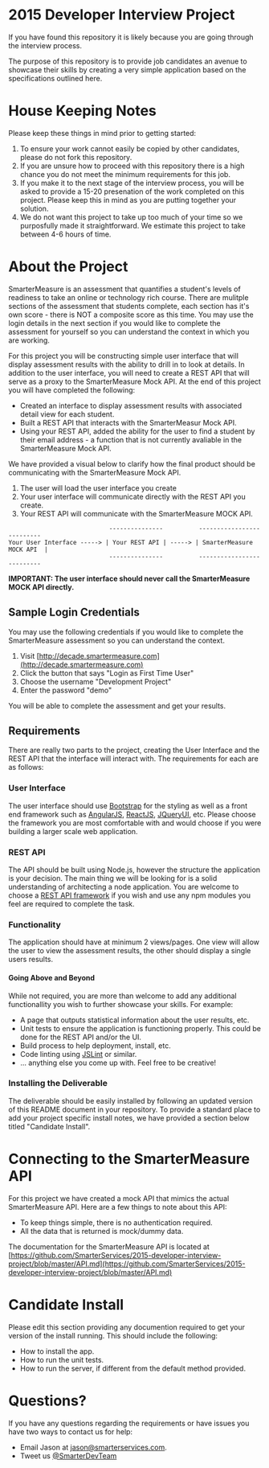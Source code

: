 # 2015 Developer Interview Project 

If you have found this repository it is likely because you are going through the interview process.  

The purpose of this repository is to provide job candidates an avenue to showcase their skills by creating a very simple application based on the specifications outlined here.  

# House Keeping Notes
Please keep these things in mind prior to getting started:

1. To ensure your work cannot easily be copied by other candidates, please do not fork this repository.
2. If you are unsure how to proceed with this repository there is a high chance you do not meet the minimum requirements for this job.  
3. If you make it to the next stage of the interview process, you will be asked to provide a 15-20 presenation of the work completed on this project.  Please keep this in mind as you are putting together your solution.
4. We do not want this project to take up too much of your time so we purposfully made it straightforward.  We estimate this project to take between 4-6 hours of time.

# About the Project

SmarterMeasure is an assessment that quantifies a student's levels of readiness to take an online or technology rich course.  There are mulitple sections of the assessment that students complete, each section has it's own score - there is NOT a composite score as this time.  You may use the login details in the next section if you would like to complete the assessment for yourself so you can understand the context in which you are working.

For this project you will be constructing simple user interface that will display assessment results with the ability to drill in to look at details.  In addition to the user interface, you will need to create a REST API that will serve as a proxy to the SmarterMeasure Mock API.  At the end of this project you will have completed the following:

* Created an interface to display assessment results with associated detail view for each student.
* Built a REST API that interacts with the SmarterMeasur Mock API.
* Using your REST API, added the ability for the user to find a student by their email address - a function that is not currently avaliable in the SmarterMeasure Mock API.

We have provided a visual below to clarify how the final product should be communicating with the SmarterMeasure Mock API.  

1. The user will load the user interface you create
2. Your user interface will communicate directly with the REST API you create.
3. Your REST API will communicate with the SmarterMeasure MOCK API.

```
                            ---------------          --------------------------
Your User Interface -----> | Your REST API | -----> | SmarterMeasure MOCK API  |
                            ---------------          --------------------------
```
**IMPORTANT: The user interface should never call the SmarterMeasure MOCK API directly.**


## Sample Login Credentials

You may use the following credentials if you would like to complete the SmarterMeasure assessment so you can understand the context.

1. Visit [http://decade.smartermeasure.com](http://decade.smartermeasure.com)
2. Click the button that says "Login as First Time User"
3. Choose the username "Development Project"
4. Enter the password "demo"

You will be able to complete the assessment and get your results.

## Requirements

There are really two parts to the project, creating the User Interface and the REST API that the interface will interact with.  The requirements for each are as follows:

### User Interface
The user interface should use [Bootstrap](http://getbootstrap.com/) for the styling as well as a front end framework such as [AngularJS](https://angularjs.org/), [ReactJS](http://facebook.github.io/react/), [JQueryUI](http://jqueryui.com/), etc.  Please choose the framework you are most comfortable with and would choose if you were building a larger scale web application.

### REST API
The API should be built using Node.js, however the structure the application is your decision.  The main thing we will be looking for is a solid understanding of architecting a node application.  You are welcome to choose a [REST API framework](https://www.npmjs.com/search?q=rest+framework) if you wish and use any npm modules you feel are required to complete the task.

### Functionality

The application should have at minimum 2 views/pages.  One view will allow the user to view the assessment results, the other should display a single users results.  

#### Going Above and Beyond

While not required, you are more than welcome to add any additional functionallity you wish to further showcase your skills.  For example:

* A page that outputs statistical information about the user results, etc.
* Unit tests to ensure the application is functioning properly.  This could be done for the REST API and/or the UI.
* Build process to help deployment, install, etc.
* Code linting using [JSLint](https://github.com/reid/node-jslint) or similar.
* ... anything else you come up with.  Feel free to be creative!

### Installing the Deliverable
The deliverable should be easily installed by following an updated version of this README document in your repository.  To provide a standard place to add your project specific install notes, we have provided a section below titled "Candidate Install".



# Connecting to the SmarterMeasure API
For this project we have created a mock API that mimics the actual SmarterMeasure API.  Here are a few things to note about this API:

* To keep things simple, there is no authentication required.
* All the data that is returned is mock/dummy data.

The documentation for the SmarterMeasure API is located at [https://github.com/SmarterServices/2015-developer-interview-project/blob/master/API.md](https://github.com/SmarterServices/2015-developer-interview-project/blob/master/API.md)


# Candidate Install
Please edit this section providing any documention required to get your version of the install running.  This should include the following:

* How to install the app.
* How to run the unit tests.
* How to run the server, if different from the default method provided.

# Questions?

If you have any questions regarding the requirements or have issues you have two ways to contact us for help:

* Email Jason at jason@smarterservices.com.  
* Tweet us [@SmarterDevTeam](https://twitter.com/SmarterDevTeam)
